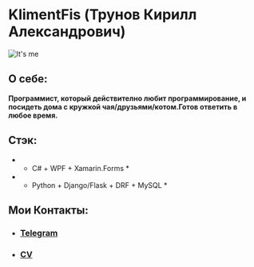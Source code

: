 # KlimentFis (Трунов Кирилл Александрович)

![It's me](https://i.pinimg.com/originals/68/6e/46/686e46b6844be0b1ee41d2f493a3f328.jpg)

## О себе:
**Программист, который действително любит программирование, и посидеть дома с кружкой чая/друзьями/котом.Готов ответить в любое время.**

## Стэк:
- * C# + WPF + Xamarin.Forms *
- * Python + Django/Flask + DRF + MySQL *

## Мои Контакты:
- ### [Telegram](http://t.me/KlimentFis)
- ### [CV](https://hh.ru/resume/aed9097bff088a6ee40039ed1f3871554d344e)

